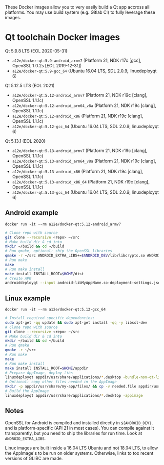 These Docker images allow you to very easily build a Qt app accross all platforms. You may use build system (e.g. Gitlab CI) to fully leverage these images.

Qt toolchain Docker images
==========================

Qt 5.9.8 LTS (EOL 2020-05-31)
* `a12e/docker-qt:5.9-android_armv7` (Platform 21, NDK r17c [gcc], OpenSSL 1.0.2s [EOL 2019-12-31])
* `a12e/docker-qt:5.9-gcc_64` (Ubuntu 16.04 LTS, SDL 2.0.9, linuxdeployqt 6)

Qt 5.12.5 LTS (EOL 2021)
* `a12e/docker-qt:5.12-android_armv7` (Platform 21, NDK r19c [clang], OpenSSL 1.1.1c)
* `a12e/docker-qt:5.12-android_arm64_v8a` (Platform 21, NDK r19c [clang], OpenSSL 1.1.1c)
* `a12e/docker-qt:5.12-android_x86` (Platform 21, NDK r19c [clang], OpenSSL 1.1.1c)
* `a12e/docker-qt:5.12-gcc_64` (Ubuntu 16.04 LTS, SDL 2.0.9, linuxdeployqt 6)

Qt 5.13.1 (EOL 2020)
* `a12e/docker-qt:5.13-android_armv7` (Platform 21, NDK r19c [clang], OpenSSL 1.1.1c)
* `a12e/docker-qt:5.13-android_arm64_v8a` (Platform 21, NDK r19c [clang], OpenSSL 1.1.1c)
* `a12e/docker-qt:5.13-android_x86` (Platform 21, NDK r19c [clang], OpenSSL 1.1.1c)
* `a12e/docker-qt:5.13-android_x86_64` (Platform 21, NDK r19c [clang], OpenSSL 1.1.1c)
* `a12e/docker-qt:5.13-gcc_64` (Ubuntu 16.04 LTS, SDL 2.0.9, linuxdeployqt 6)

Android example
---------------

`docker run -it --rm a12e/docker-qt:5.12-android_armv7`

```sh
# Clone repo with source
git clone --recursive <repo> ~/src
# Make build dir & cd into
mkdir ~/build && cd ~/build
# Run qmake, optional: ship the OpenSSL libraries
qmake -r ~/src ANDROID_EXTRA_LIBS+=$ANDROID_DEV/lib/libcrypto.so ANDROID_EXTRA_LIBS+=$ANDROID_DEV/lib/libssl.so
# Run make
make
# Run make install 
make install INSTALL_ROOT=$HOME/dist
# Create APK
androiddeployqt --input android-libMyAppName.so-deployment-settings.json --output dist/ --android-platform $SDK_PLATFORM --deployment bundled --gradle --release
```

Linux example
-------------

`docker run -it --rm a12e/docker-qt:5.12-gcc_64`

```sh
# Install required specific dependencies:
sudo apt-get -qq update && sudo apt-get install -qq -y libssl-dev
# Clone repo with source
git clone --recursive <repo> ~/src
# Make build dir & cd into
mkdir ~/build && cd ~/build
# Run qmake
qmake -r ~/src
# Run make
make
# Run make install 
make install INSTALL_ROOT=$HOME/appdir
# Prepare AppImage, deploy libs
linuxdeployqt appdir/usr/share/applications/*.desktop -bundle-non-qt-libs -qmldir=~/src/resources/ -extra-plugins=iconengines
# Optional: copy other files needed in the AppImage
mkdir -p appdir/usr/share/my-app/files/ && cp -v needed.file appdir/usr/share/my-app/files/
# Build the AppImage
linuxdeployqt appdir/usr/share/applications/*.desktop -appimage
```

Notes
-----

OpenSSL for Android is compiled and installed directly in `${ANDROID_DEV}`, and is platform-specific (API 21 in most cases). You can compile against it transparently, but you need to ship the libraries for run time. Look at `ANDROID_EXTRA_LIBS`.

Linux images are built inside a 16.04 LTS Ubuntu and not 18.04 LTS, to allow the AppImage's to be run on older systems. Otherwise, links to too recent versions of GLIBC are made.
